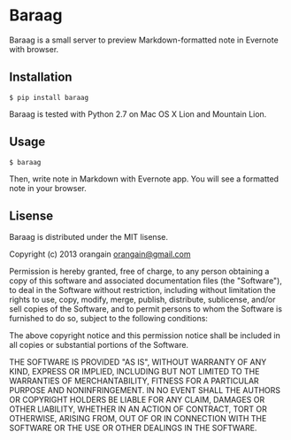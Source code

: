 Baraag
======

Baraag is a small server to preview Markdown-formatted note in Evernote with browser.

Installation
------------

```
$ pip install baraag
```

Baraag is tested with Python 2.7 on Mac OS X Lion and Mountain Lion.

Usage
-----
```
$ baraag
```

Then, write note in Markdown with Evernote app. You will see a formatted note in your browser.

Lisense
-------
Baraag is distributed under the MIT lisense.


Copyright (c) 2013 orangain <orangain@gmail.com>

Permission is hereby granted, free of charge, to any person obtaining a copy of this software and associated documentation files (the "Software"), to deal in the Software without restriction, including without limitation the rights to use, copy, modify, merge, publish, distribute, sublicense, and/or sell copies of the Software, and to permit persons to whom the Software is furnished to do so, subject to the following conditions:

The above copyright notice and this permission notice shall be included in all copies or substantial portions of the Software.

THE SOFTWARE IS PROVIDED "AS IS", WITHOUT WARRANTY OF ANY KIND, EXPRESS OR IMPLIED, INCLUDING BUT NOT LIMITED TO THE WARRANTIES OF MERCHANTABILITY, FITNESS FOR A PARTICULAR PURPOSE AND NONINFRINGEMENT. IN NO EVENT SHALL THE AUTHORS OR COPYRIGHT HOLDERS BE LIABLE FOR ANY CLAIM, DAMAGES OR OTHER LIABILITY, WHETHER IN AN ACTION OF CONTRACT, TORT OR OTHERWISE, ARISING FROM, OUT OF OR IN CONNECTION WITH THE SOFTWARE OR THE USE OR OTHER DEALINGS IN THE SOFTWARE.
